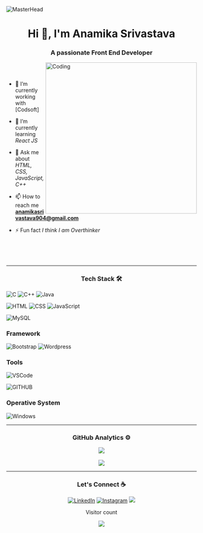 ![MasterHead](https://www.x-cart.com/wp-content/uploads/2017/09/how-to-become-a-web-developer.png)
<h1 align="center">Hi 👋, I'm Anamika Srivastava</h1>
<h3 align="center">A passionate Front End Developer</h3>
<img align="right" alt="Coding" width="400" src="https://camo.githubusercontent.com/5ddf73ad3a205111cf8c686f687fc216c2946a75005718c8da5b837ad9de78c9/68747470733a2f2f7468756d62732e6766796361742e636f6d2f4576696c4e657874446576696c666973682d736d616c6c2e676966">

<br><br>

- 🔭 I’m currently working with [Codsoft]

- 🌱 I’m currently learning *React JS*

- 💬 Ask me about *HTML, CSS, JavaScript, C++*

- 📫 How to reach me **anamikasrivastava904@gmail.com**

- ⚡ Fun fact *I think I am Overthinker*
<br>
<br>
<br>

---

<h3 align="center">Tech Stack 🛠</h3>

![C](https://img.shields.io/badge/C-00599C?style=for-the-badge&logo=c&logoColor=white)
![C++](https://img.shields.io/badge/C%2B%2B-00599C?style=for-the-badge&logo=c%2B%2B&logoColor=white)
![Java](https://img.shields.io/badge/Java-ED8B00?style=for-the-badge&logo=java&logoColor=white)

![HTML](https://img.shields.io/badge/HTML-239120?style=for-the-badge&logo=html5&logoColor=white)
![CSS](https://img.shields.io/badge/CSS-239120?&style=for-the-badge&logo=css3&logoColor=white)
![JavaScript](https://img.shields.io/badge/JavaScript-F7DF1E?style=for-the-badge&logo=javascript&logoColor=black)

![MySQL](https://img.shields.io/badge/MySQL-00000F?style=for-the-badge&logo=mysql&logoColor=white)

### Framework

![Bootstrap](https://img.shields.io/badge/Bootstrap-563D7C?style=for-the-badge&logo=bootstrap&logoColor=white)
![Wordpress]([https://img.shields.io/badge/Bootstrap-563D7C?style=for-the-badge&logo=bootstrap&logoColor=white](https://img.shields.io/wordpress/plugin/:interval/:slug))


### Tools

![VSCode](https://img.shields.io/badge/Visual_Studio_Code-0078D4?style=for-the-badge&logo=visual%20studio%20code&logoColor=white)

![GITHUB](https://img.shields.io/badge/GitHub-100000?style=for-the-badge&logo=github&logoColor=white)

### Operative System

![Windows](https://img.shields.io/badge/Windows-0078D6?style=for-the-badge&logo=windows&logoColor=white)

---

<h3 align="center">GitHub Analytics ⚙</h3>
<div align="center">
<a href="https://github.com/anamikasrivastava/github-readme-stats" alt="">
    <img src="https://github-readme-stats.vercel.app/api?username=anamikasrivastava&hide=stars&show_icons=true&theme=dark&hide_border=true&icon_color=2764ba&bg_color=0d1117">
</a>   
 <br>
    <br>
<a href="https://git.io/streak-stats"><img src="https://streak-stats.demolab.com?user=anamikasrivastava&hide=stars&show_icons=true&theme=dark&hide_border=true&icon_color=2764ba&bg_color=0d1117"/></a>
</div>

---


<h3 align="center">Let's Connect ☕</h3>
<p align="center"> 
  <a href="www.linkedin.com/in/anamikasrivastava12" target="_blank"><img src="https://img.shields.io/badge/-LinkedIn-%230077B5?style=for-the-badge&logo=linkedin&logoColor=white"  alt="LinkedIn"></a>
  <a href="https://instagram.com" target="_blank"><img src="https://img.shields.io/badge/-Instagram-%23E4405F?style=for-the-badge&logo=instagram&logoColor=white" alt="Instagram"></a>
  <a href = "mailto:anamikasrivastava904@gmail.com"><img src="https://img.shields.io/badge/-Email-%23333?style=for-the-badge&logo=gmail&logoColor=white" target="_blank"></a>
</p>

 <p align="center">Visitor count</p>
 <p align="center"><img src="https://profile-counter.glitch.me/anamikasrivastava/count.svg" style="max-width: 100%;"></p>
 <br>




<!---
anamikasrivastava/anamikasrivastava is a ✨ special ✨ repository because its `README.md` (this file) appears on your GitHub profile.
You can click the Preview link to take a look at your changes.
--->
